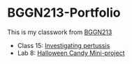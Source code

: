 # BGGN213-Portfolio

This is my classwork from [BGGN213](https://bioboot.github.io/bggn213_F24/)


- Class 15: [Investigating pertussis](https://github.com/theonlyjuangon/BGGN213-Portfolio/blob/main/Class15/Class15.qmd)
- Lab 8: [Halloween Candy Mini-project](https://github.com/theonlyjuangon/BGGN213-Portfolio/blob/main/Lab08%3A%20Halloween%20Candy%20Mini-Project/Class09.qmd)

